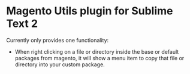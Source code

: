 # Magento Utils plugin for Sublime Text 2

Currently only provides one functionality:

* When right clicking on a file or directory inside the base or default packages from magento, it will show a menu item to copy that file or directory into your custom package.
